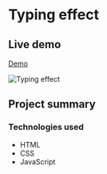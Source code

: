 # Typing effect

## Live demo
[Demo](https://typing-effect-typedjs.netlify.app/)

 ![Typing effect](https://res.cloudinary.com/dgm9zfiuo/image/upload/v1698864234/Portfolio%20projects/view_qb6tyq.png)

## Project summary

### Technologies used
* HTML
* CSS
* JavaScript
